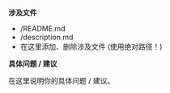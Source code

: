 **涉及文件**

* /README.md
* /description.md
* 在这里添加、删除涉及文件 (使用绝对路径！)

**具体问题 / 建议**

在这里说明你的具体问题 / 建议。
